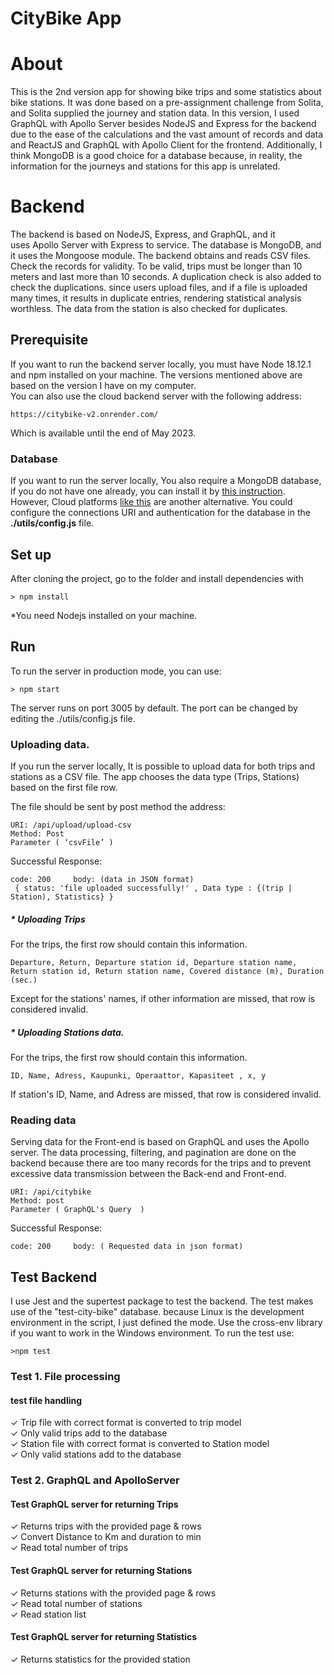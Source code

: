 # CityBike App
# About
This is the 2nd version app for showing bike trips and some statistics about bike stations. It was done based on a pre-assignment challenge from Solita, and Solita supplied the journey and station data.
In this version, I used GraphQL with Apollo Server besides NodeJS and Express for the backend due to the ease of the calculations and the vast amount of records and data and ReactJS and GraphQL with Apollo Client for the frontend. 
Additionally, I think MongoDB is a good choice for a database because, in reality, the information for the journeys and stations for this app is unrelated.

# Backend
The backend is based on NodeJS, Express, and GraphQL, and it uses Apollo Server with Express to service. The database is MongoDB, and it uses the Mongoose module.
The backend obtains and reads CSV files. Check the records for validity. To be valid, trips must be longer than 10 meters and last more than 10 seconds. 
A duplication check is also added to check the duplications. since users upload files, and if a file is uploaded many times, it results in duplicate entries, rendering statistical analysis worthless.
The data from the station is also checked for duplicates.

## Prerequisite 
If you want to run the backend server locally, you must have Node 18.12.1 and npm installed on your machine. The versions mentioned above are based on the version I have on my computer.<br/>
You can also use the cloud backend server with the following address:
```
https://citybike-v2.onrender.com/
```
Which is available until the end of May 2023.

### Database	
If you want to run the server locally, You also require a MongoDB database, if you do not have one already, you can install it by [this instruction](https://www.mongodb.com/docs/manual/installation/). However, Cloud platforms [like this](https://www.mongodb.com/atlas/database) are another alternative.
You could configure the connections URI and authentication for the database in the <b>./utils/config.js</b> file.

## Set up
After cloning the project, go to the folder and install dependencies with
```
> npm install 
```
*You need Nodejs installed on your machine. 

## Run
To run the server in production mode, you can use:
```
> npm start 
```
The server runs on port 3005 by default. The port can be changed by editing the ./utils/config.js file.

### Uploading data.
If you run the server locally, It is possible to upload data for both trips and stations as a CSV file. 
The app chooses the data type (Trips, Stations) based on the first file row.

The file should be sent by post method the address:
```
URI: /api/upload/upload-csv
Method: Post
Parameter ( ‘csvFile’ ) 
```

Successful Response:  
```
code: 200     body: (data in JSON format)
 { status: 'file uploaded successfully!' , Data type : {(trip | Station), Statistics} }
```

#####  * Uploading Trips 
For the trips, the first row should contain this information.
```
Departure, Return, Departure station id, Departure station name, Return station id, Return station name, Covered distance (m), Duration (sec.)
```
Except for the stations' names, if other information are missed, that row is considered invalid.  


#####  * Uploading Stations data.
For the trips, the first row should contain this information.
```
ID, Name, Adress, Kaupunki, Operaattor, Kapasiteet , x, y
````
If station's ID, Name, and Adress are missed, that row is considered invalid.  

### Reading data
Serving data for the Front-end is based on GraphQL and uses the Apollo server. 
The data processing, filtering, and pagination are done on the backend because there are too many records for the trips and to prevent excessive data transmission between the Back-end and Front-end.
```
URI: /api/citybike
Method: post
Parameter ( GraphQL's Query  ) 
```
Successful Response:  
```
code: 200     body: ( Requested data in json format)
```

## Test Backend
I use Jest and the supertest package to test the backend. The test makes use of the "test-city-bike" database.
because Linux is the development environment in the script, I just defined the mode. Use the  cross-env library if you want to work in the Windows environment.
To run the test use: 
```
>npm test 
```
### Test 1. File processing 
####  test file handling </br>  
✓ Trip file with correct format is converted to trip model </br>
✓ Only valid trips add to the database </br>
✓ Station file with correct format is converted to Station model </br>
✓ Only valid stations add to the database </br>

### Test 2. GraphQL and ApolloServer
####  Test GraphQL server for returning Trips </br>
✓ Returns trips with the provided page & rows </br>
✓ Convert Distance to Km and duration to min </br>
✓ Read total number of trips </br>
####  Test GraphQL server for returning Stations </br>
✓ Returns stations with the provided page & rows </br>
✓ Read total number of stations </br>
✓ Read station list </br>
####  Test GraphQL server for returning Statistics </br>
✓ Returns statistics for the provided station </br>

